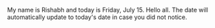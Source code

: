 My name is Rishabh and today is Friday, July 15. Hello all. The date will automatically update to today's date in case you did not notice.
